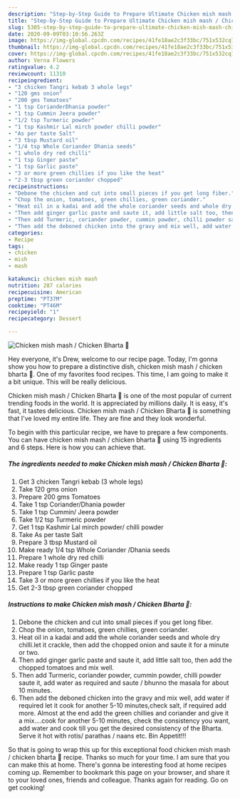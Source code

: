 ```yaml
---
description: "Step-by-Step Guide to Prepare Ultimate Chicken mish mash / Chicken Bharta 🐔"
title: "Step-by-Step Guide to Prepare Ultimate Chicken mish mash / Chicken Bharta 🐔"
slug: 5305-step-by-step-guide-to-prepare-ultimate-chicken-mish-mash-chicken-bharta
date: 2020-09-09T03:10:56.263Z
image: https://img-global.cpcdn.com/recipes/41fe18ae2c3f33bc/751x532cq70/chicken-mish-mash-chicken-bharta-🐔-recipe-main-photo.jpg
thumbnail: https://img-global.cpcdn.com/recipes/41fe18ae2c3f33bc/751x532cq70/chicken-mish-mash-chicken-bharta-🐔-recipe-main-photo.jpg
cover: https://img-global.cpcdn.com/recipes/41fe18ae2c3f33bc/751x532cq70/chicken-mish-mash-chicken-bharta-🐔-recipe-main-photo.jpg
author: Verna Flowers
ratingvalue: 4.2
reviewcount: 11310
recipeingredient:
- "3 chicken Tangri kebab 3 whole legs"
- "120 gms onion"
- "200 gms Tomatoes"
- "1 tsp CorianderDhania powder"
- "1 tsp Cummin Jeera powder"
- "1/2 tsp Turmeric powder"
- "1 tsp Kashmir Lal mirch powder chilli powder"
- "As per taste Salt"
- "3 tbsp Mustard oil"
- "1/4 tsp Whole Coriander Dhania seeds"
- "1 whole dry red chilli"
- "1 tsp Ginger paste"
- "1 tsp Garlic paste"
- "3 or more green chillies if you like the heat"
- "2-3 tbsp green coriander chopped"
recipeinstructions:
- "Debone the chicken and cut into small pieces if you get long fiber."
- "Chop the onion, tomatoes, green chillies, green coriander."
- "Heat oil in a kadai and add the whole coriander seeds and whole dry chilli.let it crackle, then add the chopped onion and saute it for a minute or two."
- "Then add ginger garlic paste and saute it, add little salt too, then add the chopped tomatoes and mix well."
- "Then add Turmeric, coriander powder, cummin powder, chilli powder saute it, add water as required and saute / bhunno the masala for about 10 minutes."
- "Then add the deboned chicken into the gravy and mix well, add water if required let it cook for another 5-10 minutes,check salt, if required add more. Almost at the end add the green chillies and coriander and give it a mix....cook for another 5-10 minutes, check the consistency you want, add water and cook till you get the desired consistency of the Bharta. Serve it hot with rotis/ parathas / naans etc. Bin Appetit!!!"
categories:
- Recipe
tags:
- chicken
- mish
- mash

katakunci: chicken mish mash 
nutrition: 287 calories
recipecuisine: American
preptime: "PT37M"
cooktime: "PT46M"
recipeyield: "1"
recipecategory: Dessert

---
```



![Chicken mish mash / Chicken Bharta 🐔](https://img-global.cpcdn.com/recipes/41fe18ae2c3f33bc/751x532cq70/chicken-mish-mash-chicken-bharta-🐔-recipe-main-photo.jpg)

Hey everyone, it's Drew, welcome to our recipe page. Today, I'm gonna show you how to prepare a distinctive dish, chicken mish mash / chicken bharta 🐔. One of my favorites food recipes. This time, I am going to make it a bit unique. This will be really delicious.

Chicken mish mash / Chicken Bharta 🐔 is one of the most popular of current trending foods in the world. It is appreciated by millions daily. It is easy, it's fast, it tastes delicious. Chicken mish mash / Chicken Bharta 🐔 is something that I've loved my entire life. They are fine and they look wonderful.




To begin with this particular recipe, we have to prepare a few components. You can have chicken mish mash / chicken bharta 🐔 using 15 ingredients and 6 steps. Here is how you can achieve that.

<!--inarticleads1-->

##### The ingredients needed to make Chicken mish mash / Chicken Bharta 🐔:

1. Get 3 chicken Tangri kebab (3 whole legs)
1. Take 120 gms onion
1. Prepare 200 gms Tomatoes
1. Take 1 tsp Coriander/Dhania powder
1. Take 1 tsp Cummin/ Jeera powder
1. Take 1/2 tsp Turmeric powder
1. Get 1 tsp Kashmir Lal mirch powder/ chilli powder
1. Take As per taste Salt
1. Prepare 3 tbsp Mustard oil
1. Make ready 1/4 tsp Whole Coriander /Dhania seeds
1. Prepare 1 whole dry red chilli
1. Make ready 1 tsp Ginger paste
1. Prepare 1 tsp Garlic paste
1. Take 3 or more green chillies if you like the heat
1. Get 2-3 tbsp green coriander chopped




<!--inarticleads2-->

##### Instructions to make Chicken mish mash / Chicken Bharta 🐔:

1. Debone the chicken and cut into small pieces if you get long fiber.
1. Chop the onion, tomatoes, green chillies, green coriander.
1. Heat oil in a kadai and add the whole coriander seeds and whole dry chilli.let it crackle, then add the chopped onion and saute it for a minute or two.
1. Then add ginger garlic paste and saute it, add little salt too, then add the chopped tomatoes and mix well.
1. Then add Turmeric, coriander powder, cummin powder, chilli powder saute it, add water as required and saute / bhunno the masala for about 10 minutes.
1. Then add the deboned chicken into the gravy and mix well, add water if required let it cook for another 5-10 minutes,check salt, if required add more. Almost at the end add the green chillies and coriander and give it a mix....cook for another 5-10 minutes, check the consistency you want, add water and cook till you get the desired consistency of the Bharta. Serve it hot with rotis/ parathas / naans etc. Bin Appetit!!!




So that is going to wrap this up for this exceptional food chicken mish mash / chicken bharta 🐔 recipe. Thanks so much for your time. I am sure that you can make this at home. There's gonna be interesting food at home recipes coming up. Remember to bookmark this page on your browser, and share it to your loved ones, friends and colleague. Thanks again for reading. Go on get cooking!
